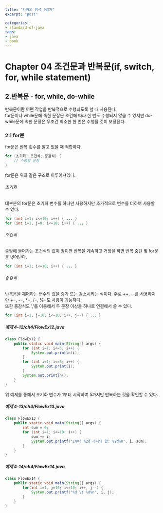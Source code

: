 ```yaml
---
title: "자바의 정석 9일차"
excerpt: "post"

categories:
- standard-of-java
tags:
- java
- book
---
```


# Chapter 04 조건문과 반복문(if, switch, for, while statement)

## 2.반복문 - for, while, do-while
반복문이란 어떤 작업을 반복적으로 수행되도록 할 때 사용된다.  
for문이나 while문에 속한 문장은 조건에 따라 한 번도 수행되지 않을 수 있지만 do-while문에 속한 문장은 무조건 최소한 한 번은 수행될 것이 보장된다.

### 2.1 for문
for문은 반복 횟수를 알고 있을 때 적합하다.

```java
for (초기화; 조건식; 증감식) {
    // 수행될 문장
}
```
for문은 위와 같은 구조로 이루어져있다.

###### 초기화
대부분의 for문은 초기화 변수를 하나만 사용하지만 추가적으로 변수를 더하여 사용할 수 있다.

```java
for (int i=1; i<=10; i++) { ... }
for (int i=1, j=0; i<=10; i++) { ... }
```

###### 조건식
중앙에 들어가는 조건식의 값이 참이면 반복을 계속하고 거짓을 하면 반복 중단 및 for문을 벗어난다.

```java
for (int i=1; i<=10; i++) { ... }
```

###### 증감식
반복문을 제어하는 변수의 값을 증가 또는 감소시키는 식이다. 주로 ++, --를 사용하지만 +=, -=, *=, /=, %=도 사용이 가능하다.  
또한 증감식도 ','를 이용해서 두 문장 이상을 하나로 연결해서 쓸 수 있다.

```java
for (int i=1, j=10; i<=10; i++, j--) { ... }
```

##### 예제 4-12/ch4/FlowEx12.java
```java
class FlowEx12 {
    public static void main(String[] args) {
        for (int i=1; i<=5; i++) {
            System.out.println(i);
        }
        for (int i=1; i<=5; i++) {
            System.out.print(i);
        }
        System.out.println();
    }
}
```
위 예제를 통해서 초기화 변수가 1부터 시작하여 5까지만 반복하는 것을 확인할 수 있다.

##### 예제 4-13/ch4/FlowEx13.java
```java
class FlowEx13 {
    public static void main(String[] args) {
        int sum = 0;
        for (int i=1; i<=10; i++) {
            sum += i;
            System.out.printf("1부터 %2d 까지의 합: %2d%n", i, sum);
        }
    }
}
```

##### 예제 4-14/ch4/FlowEx14.java
```java
class FlowEx14 {
    public static void main(String[] args) {
        for(int i=1, j=10; i<=10; i++, j--) {
            System.out.printf("%d \t %d%n", i, j);
        }
    }
}
```

